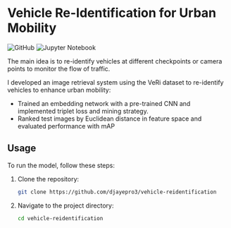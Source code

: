 # Vehicle Re-Identification for Urban Mobility

![GitHub](https://img.shields.io/badge/github-%23121011.svg?style=for-the-badge&logo=github&logoColor=white)
![Jupyter Notebook](https://img.shields.io/badge/jupyter-%23FA0F00.svg?style=for-the-badge&logo=jupyter&logoColor=white)

The main idea is to re-identify vehicles at different checkpoints or camera points to monitor the flow of traffic.

I developed an image retrieval system using the VeRi dataset to re-identify vehicles to enhance urban mobility:
- Trained an embedding network with a pre-trained CNN and implemented triplet loss and mining strategy.
- Ranked test images by Euclidean distance in feature space and evaluated performance with mAP

## Usage

To run the model, follow these steps:

1. Clone the repository:
    ```bash
    git clone https://github.com/djayepro3/vehicle-reidentification
    ```
2. Navigate to the project directory:
    ```bash
    cd vehicle-reidentification
    ```
